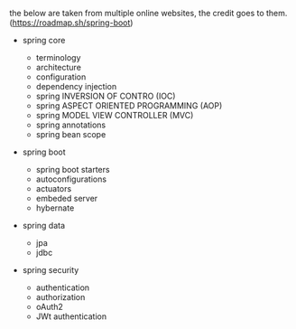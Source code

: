 the below are taken from multiple online websites, the credit goes to them. (https://roadmap.sh/spring-boot)

- spring core
    - terminology
    - architecture
    - configuration
    - dependency injection
    - spring INVERSION OF CONTRO (IOC)
    - spring ASPECT ORIENTED PROGRAMMING (AOP)
    - spring MODEL VIEW CONTROLLER (MVC)
    - spring annotations
    - spring bean scope

- spring boot

    - spring boot starters
    - autoconfigurations
    - actuators
    - embeded server
    - hybernate

- spring data

    - jpa
    - jdbc

- spring security

    - authentication
    - authorization
    - oAuth2
    - JWt authentication
